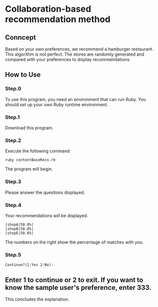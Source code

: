 # Collaboration-based recommendation method
## Conncept
Based on your own preferences, we recommend a hamburger restaurant.
This algorithm is not perfect.
The stores are randomly generated and compared with your preferences to display recommendations.

## How to Use
### Step.0
To use this program, you need an environment that can run Ruby. You should set up your own Ruby runtime environment.

### Step.1
Download this program.

### Step.2
Execute the following command

```
ruby contentBaseReco.rb 
```
The program will begin.

### Step.3
Please answer the questions displayed.

### Step.4
Your recommendations will be displayed.
```
|shopA|50.0%|
|shopB|50.0%|
|shopE|50.0%|
```
The numbers on the right show the percentage of matches with you.

### Step.5
```
Continue?(1:Yes 2:No):
```
Enter 1 to continue or 2 to exit. If you want to know the sample user's preference, enter 333.
---
This concludes the explanation.



